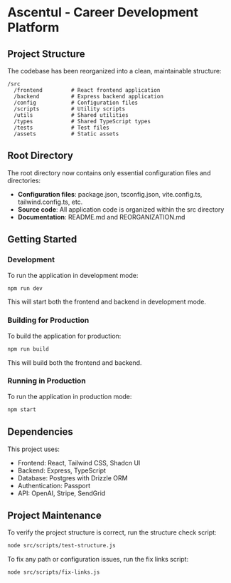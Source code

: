 # Ascentul - Career Development Platform

## Project Structure

The codebase has been reorganized into a clean, maintainable structure:

```
/src
  /frontend         # React frontend application
  /backend          # Express backend application
  /config           # Configuration files
  /scripts          # Utility scripts
  /utils            # Shared utilities
  /types            # Shared TypeScript types
  /tests            # Test files
  /assets           # Static assets
```

## Root Directory

The root directory now contains only essential configuration files and directories:

- **Configuration files**: package.json, tsconfig.json, vite.config.ts, tailwind.config.ts, etc.
- **Source code**: All application code is organized within the src directory
- **Documentation**: README.md and REORGANIZATION.md

## Getting Started

### Development

To run the application in development mode:

```bash
npm run dev
```

This will start both the frontend and backend in development mode.

### Building for Production

To build the application for production:

```bash
npm run build
```

This will build both the frontend and backend.

### Running in Production

To run the application in production mode:

```bash
npm start
```

## Dependencies

This project uses:

- Frontend: React, Tailwind CSS, Shadcn UI
- Backend: Express, TypeScript
- Database: Postgres with Drizzle ORM
- Authentication: Passport
- API: OpenAI, Stripe, SendGrid

## Project Maintenance

To verify the project structure is correct, run the structure check script:

```bash
node src/scripts/test-structure.js
```

To fix any path or configuration issues, run the fix links script:

```bash
node src/scripts/fix-links.js
``` 